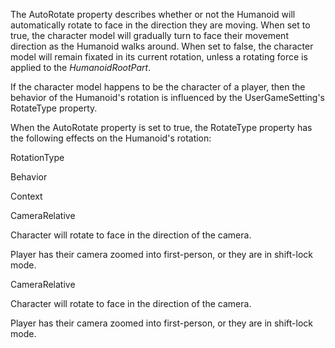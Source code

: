 The AutoRotate property describes whether or not the Humanoid will automatically rotate to face in the direction they are moving. When set to true, the character model will gradually turn to face their movement direction as the Humanoid walks around. When set to false, the character model will remain fixated in its current rotation, unless a rotating force is applied to the _HumanoidRootPart_.

If the character model happens to be the character of a player, then the behavior of the Humanoid's rotation is influenced by the UserGameSetting's RotateType property.

When the AutoRotate property is set to true, the RotateType property has the following effects on the Humanoid's rotation:

RotationType

Behavior

Context

CameraRelative

Character will rotate to face in the direction of the camera.

Player has their camera zoomed into first-person, or they are in shift-lock mode.

CameraRelative

Character will rotate to face in the direction of the camera.

Player has their camera zoomed into first-person, or they are in shift-lock mode.
